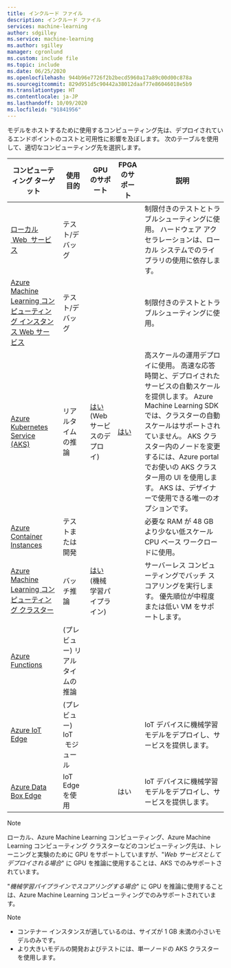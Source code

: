 ```yaml
---
title: インクルード ファイル
description: インクルード ファイル
services: machine-learning
author: sdgilley
ms.service: machine-learning
ms.author: sgilley
manager: cgronlund
ms.custom: include file
ms.topic: include
ms.date: 06/25/2020
ms.openlocfilehash: 944b96e7726f2b2becd5960a17a89c00d00c878a
ms.sourcegitcommit: 829d951d5c90442a38012daaf77e86046018e5b9
ms.translationtype: HT
ms.contentlocale: ja-JP
ms.lasthandoff: 10/09/2020
ms.locfileid: "91841956"
---
```

モデルをホストするために使用するコンピューティング先は、デプロイされているエンドポイントのコストと可用性に影響を及ぼします。 次のテーブルを使用して、適切なコンピューティング先を選択します。

| コンピューティング ターゲット | 使用目的 | GPU のサポート | FPGA のサポート | 説明 |
| ----- | ----- | ----- | ----- | ----- |
| [ローカル &nbsp;Web&nbsp; サービス](../articles/machine-learning/how-to-deploy-local-container-notebook-vm.md) | テスト/デバッグ | &nbsp; | &nbsp; | 制限付きのテストとトラブルシューティングに使用。 ハードウェア アクセラレーションは、ローカル システムでのライブラリの使用に依存します。
| [Azure Machine Learning コンピューティング インスタンス&nbsp;Web&nbsp;サービス](../articles/machine-learning/how-to-deploy-local-container-notebook-vm.md) | テスト/デバッグ | &nbsp; | &nbsp; | 制限付きのテストとトラブルシューティングに使用。
| [Azure Kubernetes Service (AKS)](../articles/machine-learning/how-to-deploy-azure-kubernetes-service.md) | リアルタイムの推論 |  [はい](../articles/machine-learning/how-to-deploy-inferencing-gpus.md) (Web サービスのデプロイ) | [はい](../articles/machine-learning/how-to-deploy-fpga-web-service.md)   |高スケールの運用デプロイに使用。 高速な応答時間と、デプロイされたサービスの自動スケールを提供します。 Azure Machine Learning SDK では、クラスターの自動スケールはサポートされていません。 AKS クラスター内のノードを変更するには、Azure portal でお使いの AKS クラスター用の UI を使用します。 AKS は、デザイナーで使用できる唯一のオプションです。 |
| [Azure Container Instances](../articles/machine-learning/how-to-deploy-azure-container-instance.md) | テストまたは開発 | &nbsp;  | &nbsp; | 必要な RAM が 48 GB より少ない低スケール CPU ベース ワークロードに使用。 |
| [Azure Machine Learning コンピューティング クラスター](../articles/machine-learning/how-to-use-parallel-run-step.md) | バッチ推論&nbsp; | [はい](../articles/machine-learning/how-to-use-parallel-run-step.md) (機械学習パイプライン) | &nbsp;  | サーバーレス コンピューティングでバッチ スコアリングを実行します。 優先順位が中程度または低い VM をサポートします。 |
| [Azure Functions](../articles/machine-learning/how-to-deploy-functions.md) | (プレビュー) リアルタイムの推論 | &nbsp; | &nbsp; | &nbsp; |
| [Azure IoT Edge](../articles/machine-learning/how-to-deploy-and-where.md#iotedge) | (プレビュー) IoT &nbsp;モジュール |  &nbsp; | &nbsp; | IoT デバイスに機械学習モデルをデプロイし、サービスを提供します。 |
| [Azure Data Box Edge](../articles/databox-online/azure-stack-edge-overview.md)   | IoT Edge を使用 |  &nbsp; | はい | IoT デバイスに機械学習モデルをデプロイし、サービスを提供します。 |

> [!NOTE]
> ローカル、Azure Machine Learning コンピューティング、Azure Machine Learning コンピューティング クラスターなどのコンピューティング先は、トレーニングと実験のために GPU をサポートしていますが、"_Web サービスとしてデプロイされる場合_" に GPU を推論に使用することは、AKS でのみサポートされています。
>
> "_機械学習パイプラインでスコアリングする場合_" に GPU を推論に使用することは、Azure Machine Learning コンピューティングでのみサポートされています。

> [!NOTE]
> * コンテナー インスタンスが適しているのは、サイズが 1 GB 未満の小さいモデルのみです。
> * より大きいモデルの開発およびテストには、単一ノードの AKS クラスターを使用します。